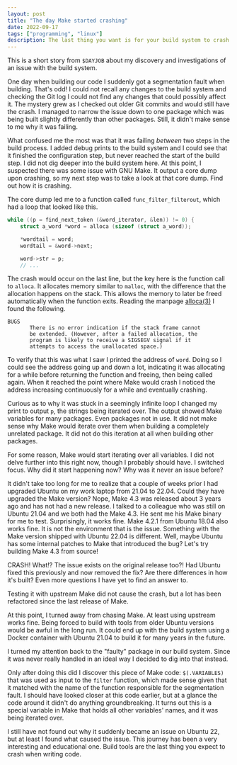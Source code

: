 ```yaml
---
layout: post
title: "The day Make started crashing"
date: 2022-09-17
tags: ["programming", "linux"]
description: The last thing you want is for your build system to crash
---
```


This is a short story from `$DAYJOB` about my discovery and investigations of
an issue with the build system.

One day when building our code I suddenly got a segmentation fault when
building. That's odd! I could not recall any changes to the build system and
checking the Git log I could not find any changes that could possibly affect
it. The mystery grew as I checked out older Git commits and would still have
the crash. I managed to narrow the issue down to one package which was being
built slightly differently than other packages. Still, it didn't make sense to
me why it was failing.

What confused me the most was that it was failing *between* two steps in the
build process. I added debug prints to the build system and I could see that it
finished the configuration step, but never reached the start of the build step.
I did not dig deeper into the build system here. At this point, I suspected
there was some issue with GNU Make. It output a core dump upon crashing, so my
next step was to take a look at that core dump. Find out how it is crashing.

The core dump led me to a function called `func_filter_filterout`, which had a
loop that looked like this.

```c
while ((p = find_next_token (&word_iterator, &len)) != 0) {
	struct a_word *word = alloca (sizeof (struct a_word));

	*wordtail = word;
	wordtail = &word->next;

	word->str = p;
	// ...
```

The crash would occur on the last line, but the key here is the function call
to `alloca`. It allocates memory similar to `malloc`, with the difference that
the allocation happens on the stack. This allows the memory to later be freed
automatically when the function exits. Reading the manpage
[alloca(3)](https://man7.org/linux/man-pages/man3/alloca.3.html) I found the
following.

```no-hl
BUGS
       There is no error indication if the stack frame cannot
       be extended. (However, after a failed allocation, the
       program is likely to receive a SIGSEGV signal if it
       attempts to access the unallocated space.)
```

To verify that this was what I saw I printed the address of `word`. Doing so I
could see the address going up and down a lot, indicating it was allocating for
a while before returning the function and freeing, then being called again.
When it reached the point where Make would crash I noticed the address
increasing continuously for a while and eventually crashing.

Curious as to why it was stuck in a seemingly infinite loop I changed my print
to output `p`, the strings being iterated over. The output showed Make
variables for many packages. Even packages not in use. It did not make sense
why Make would iterate over them when building a completely unrelated package.
It did not do this iteration at all when building other packages.

For some reason, Make would start iterating over all variables. I did not delve
further into this right now, though I probably should have. I switched focus.
Why did it start happening now? Why was it never an issue before?

It didn't take too long for me to realize that a couple of weeks prior I had
upgraded Ubuntu on my work laptop from 21.04 to 22.04. Could they have upgraded
the Make version? Nope, Make 4.3 was released about 3 years ago and has not had
a new release. I talked to a colleague who was still on Ubuntu 21.04 and we both
had the Make 4.3. He sent me his Make binary for me to test. Surprisingly,
it works fine. Make 4.2.1 from Ubuntu 18.04 also works fine. It is not the
environment that is the issue. Something with the Make version shipped with
Ubuntu 22.04 is different. Well, maybe Ubuntu has some internal patches to Make
that introduced the bug? Let's try building Make 4.3 from source!

CRASH! What!? The issue exists on the original release too?! Had Ubuntu fixed this
previously and now removed the fix? Are there differences in how it's built?
Even more questions I have yet to find an answer to.

Testing it with upstream Make did not cause the crash, but a lot has been
refactored since the last release of Make.

At this point, I turned away from chasing Make. At least using upstream works
fine. Being forced to build with tools from older Ubuntu versions would be awful
in the long run. It could end up with the build system using a Docker container
with Ubuntu 21.04 to build it for many years in the future.

I turned my attention back to the "faulty" package in our build system. Since it
was never really handled in an ideal way I decided to dig into that instead.

Only after doing this did I discover this piece of Make code: `$(.VARIABLES)`
that was used as input to the `filter` function, which made sense given that it
matched with the name of the function responsible for the segmentation fault. I
should have looked closer at this code earlier, but at a glance the code around
it didn't do anything groundbreaking. It turns out this is a special variable in
Make that holds all other variables' names, and it was being iterated over.

I still have not found out why it suddenly became an issue on Ubuntu 22, but at
least I found what caused the issue. This journey has been a very interesting
and educational one. Build tools are the last thing you expect to crash when
writing code.



